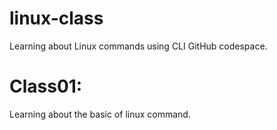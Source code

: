 # linux-class
Learning about Linux commands using CLI GitHub codespace.

# Class01:
Learning about the basic of linux command.
